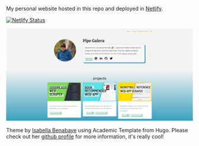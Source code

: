 
My personal website hosted in this repo and deployed in [Netlify](https://www.netlify.com/).


[![Netlify Status](https://api.netlify.com/api/v1/badges/e9bf7883-ae75-443a-9b67-0bcca8c54cd3/deploy-status)](https://app.netlify.com/sites/pipegalera/deploys)

[![](/static/img/homepage-screenshot.png)](https://pipegalera.com/)


Theme by [Isabella Benabaye](https://isabella-b.com/) using Academic Template from Hugo. Please check out her [github profile](https://github.com/isabellabenabaye) for more information, it's really cool!
